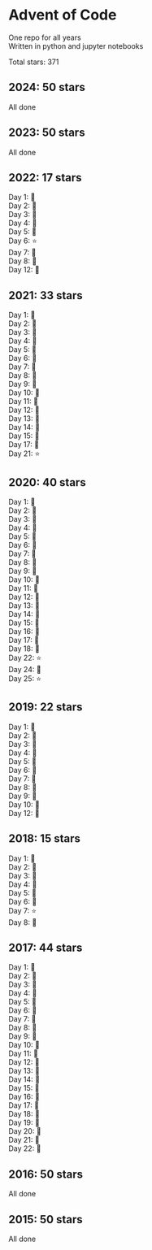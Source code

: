 # Advent of Code
One repo for all years  
Written in python and jupyter notebooks

Total stars: 371

## 2024: 50 stars
All done

## 2023: 50 stars
All done

## 2022: 17 stars
Day 1: :star2:  
Day 2: :star2:  
Day 3: :star2:  
Day 4: :star2:  
Day 5: :star2:  
Day 6: :star:  
Day 7: :star2:  
Day 8: :star2:  
Day 12: :star2:  

## 2021: 33 stars
Day 1: :star2:  
Day 2: :star2:  
Day 3: :star2:  
Day 4: :star2:  
Day 5: :star2:  
Day 6: :star2:  
Day 7: :star2:  
Day 8: :star2:  
Day 9: :star2:  
Day 10: :star2:  
Day 11: :star2:  
Day 12: :star2:  
Day 13: :star2:  
Day 14: :star2:  
Day 15: :star2:  
Day 17: :star2:  
Day 21: :star:  

## 2020: 40 stars
Day 1: :star2:  
Day 2: :star2:  
Day 3: :star2:  
Day 4: :star2:  
Day 5: :star2:  
Day 6: :star2:  
Day 7: :star2:  
Day 8: :star2:  
Day 9: :star2:  
Day 10: :star2:  
Day 11: :star2:  
Day 12: :star2:  
Day 13: :star2:  
Day 14: :star2:  
Day 15: :star2:  
Day 16: :star2:  
Day 17: :star2:  
Day 18: :star2:  
Day 22: :star:  
Day 24: :star2:  
Day 25: :star:  

## 2019: 22 stars
Day 1: :star2:  
Day 2: :star2:  
Day 3: :star2:  
Day 4: :star2:  
Day 5: :star2:  
Day 6: :star2:  
Day 7: :star2:  
Day 8: :star2:  
Day 9: :star2:  
Day 10: :star2:  
Day 12: :star2:  

## 2018: 15 stars
Day 1: :star2:  
Day 2: :star2:  
Day 3: :star2:  
Day 4: :star2:  
Day 5: :star2:  
Day 6: :star2:  
Day 7: :star:  
Day 8: :star2:  

## 2017: 44 stars
Day 1: :star2:  
Day 2: :star2:  
Day 3: :star2:  
Day 4: :star2:  
Day 5: :star2:  
Day 6: :star2:  
Day 7: :star2:  
Day 8: :star2:  
Day 9: :star2:  
Day 10: :star2:  
Day 11: :star2:  
Day 12: :star2:  
Day 13: :star2:  
Day 14: :star2:  
Day 15: :star2:  
Day 16: :star2:  
Day 17: :star2:  
Day 18: :star2:  
Day 19: :star2:  
Day 20: :star2:  
Day 21: :star2:  
Day 22: :star2:  

## 2016: 50 stars
All done

## 2015: 50 stars
All done

